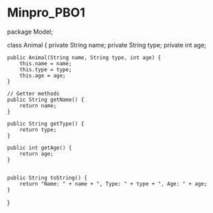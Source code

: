 # Minpro_PBO1
package Model;

 class Animal {
    private String name;
    private String type;
    private int age;

    public Animal(String name, String type, int age) {
        this.name = name;
        this.type = type;
        this.age = age;
    }

    // Getter methods
    public String getName() {
        return name;
    }

    public String getType() {
        return type;
    }

    public int getAge() {
        return age;
    }

    
    public String toString() {
        return "Name: " + name + ", Type: " + type + ", Age: " + age;
    }
}
